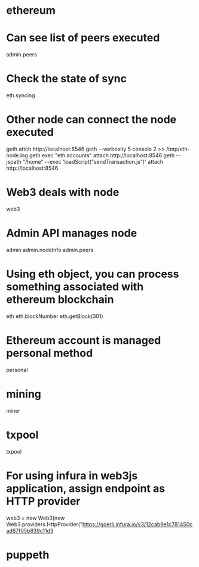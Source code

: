 # ethereum

# Can see list of peers executed 
admin.peers

# Check the state of sync 
eth.syncing

# Other node can connect the node executed
geth attch http://localhost:8546
geth --verbosity 5 console 2 >> /tmp/eth-node.log
geth exec "eth.accounts" attach http://localhost:8546
geth --jspath "/home" --exec 'loadScript("sendTransaction.js")' attach http://localhost:8546

# Web3 deals with node 
web3

# Admin API manages node
admin
admin.nodeInfo
admin.peers

# Using eth object, you can process something associated with ethereum blockchain
eth
eth.blockNumber
eth.getBlock(301) 

# Ethereum account is managed personal method
personal

# mining 
miner

# txpool
txpool

# For using infura in web3js application, assign endpoint as HTTP provider
web3 = new Web3(new Web3.providers.HttpProvider("https://goerli.infura.io/v3/12cab9e1c781450cad67f05b839c11d3 

# puppeth

